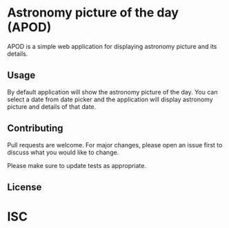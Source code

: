 # Astronomy picture of the day (APOD)

APOD is a simple web application for displaying astronomy picture and its details.

## Usage

By default application will show the astronomy picture of the day.
You can select a date from date picker and the application will display
astronomy picture and details of that date.

## Contributing
Pull requests are welcome. For major changes, please open an issue first to discuss what you would like to change.

Please make sure to update tests as appropriate.

## License
# ISC